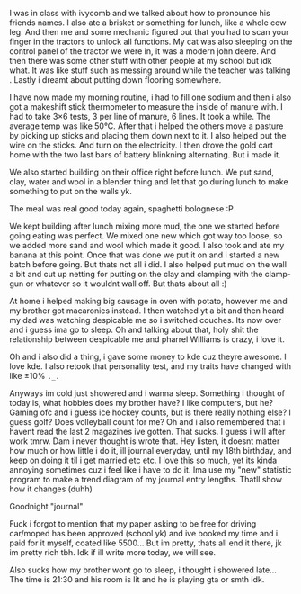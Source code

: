 I was in class with ivycomb and we talked about how to pronounce his friends names.
I also ate a brisket or something for lunch, like a whole cow leg. And then me and some mechanic figured out that you had to scan your finger in the tractors to unlock all functions. My cat was also sleeping on the control panel of the tractor we were in, it was a modern john deere. And then there was some other stuff with other people at my school but idk what. It was like stuff such as messing around while the teacher was talking .
Lastly i dreamt about putting down flooring somewhere. 

I have now made my morning routine, i had to fill one sodium and then i also got a makeshift stick thermometer to measure the inside of manure with. I had to take 3×6 tests, 3 per line of manure, 6 lines. It took a while. The average temp was like 50°C.
After that i helped the others move a pasture by picking up sticks and placing them down next to it. I also helped put the wire on the sticks. And turn on the electricity. I then drove the gold cart home with the two last bars of battery blinkning alternating. But i made it.

We also started building on their office right before lunch. We put sand, clay, water and wool in a blender thing and let that go during lunch to make something to put on the walls yk.

The meal was real good today again, spaghetti bolognese :P

We kept building after lunch mixing more mud, the one we started before going eating was perfect. We mixed one new which got way too loose, so we added more sand and wool which made it good. I also took and ate my banana at this point. Once that was done we put it on and i started a new batch before going.
But thats not all i did. I also helped put mud on the wall a bit and cut up netting for putting on the clay and clamping with the clamp-gun or whatever so it wouldnt wall off. But thats about all :)

At home i helped making big sausage in oven with potato, however me and my brother got macaronies instead.
I then watched yt a bit and then heard my dad was watching despicable me so i switched couches. Its now over and i guess ima go to sleep.
Oh and talking about that, holy shit the relationship between despicable me and pharrel Williams is crazy, i love it.

Oh and i also did a thing, i gave some money to kde cuz theyre awesome. I love kde.
I also retook that personality test, and my traits have changed with like ±10% `._.`

Anyways im cold just showered and i wanna sleep.
Something i thought of today is, what hobbies does my brother have? I like computers, but he? Gaming ofc and i guess ice hockey counts, but is there really nothing else? I guess golf? Does volleyball count for me?
Oh and i also remembered that i havent read the last 2 magazines ive gotten. That sucks. I guess i will after work tmrw. Dam i never thought is wrote that. Hey listen, it doesnt matter how much or how little i do it, ill journal everyday, until my 18th birthday, and keep on doing it til i get married etc etc. I love this so much, yet its kinda annoying sometimes cuz i feel like i have to do it. Ima use my "new" statistic program to make a trend diagram of my journal entry lengths. Thatll show how it changes (duhh)

Goodnight "journal"

Fuck i forgot to mention that my paper asking to be free for driving car/moped has been approved (school yk) and ive booked my time and i paid for it myself, coated like 5500... But im pretty, thats all end it there, jk im pretty rich tbh. Idk if ill write more today, we will see.

Also sucks how my brother wont go to sleep, i thought i showered late... The time is 21:30 and his room is lit and he is playing gta or smth idk.